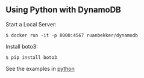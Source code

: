## Using Python with DynamoDB

Start a Local Server:

```
$ docker run -it -p 8000:4567 ruanbekker/dynamodb
```

Install boto3:

```
$ pip install boto3
```

See the examples in [python](python/)
